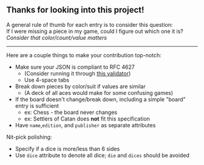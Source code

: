 ## Thanks for looking into this project!
A general rule of thumb for each entry is to consider this question:  
If I were missing a piece in my game, could I figure out which one it is?  
*Consider that color/count/value matters*

---

Here are a couple things to make your contribution top-notch:
 - Make sure your JSON is compliant to RFC 4627
   - (Consider running it through [this validator](https://jsonformatter.curiousconcept.com/))
   - Use 4-space tabs
 - Break down pieces by color/suit if values are similar
   - (A deck of all aces would make for some confusing games)
 - If the board doesn't change/break down, including a simple "board" entry is sufficient
   - ex: Chess - the board never changes
   - ex: Settlers of Catan does **not** fit this specification
 - Have `name`,`edition`, and `publisher` as separate attributes
 
 Nit-pick polishing:
  - Specify if a dice is more/less than 6 sides
  - Use `dice` attribute to denote all dice; `die` and `dices` should be avoided
   
   
